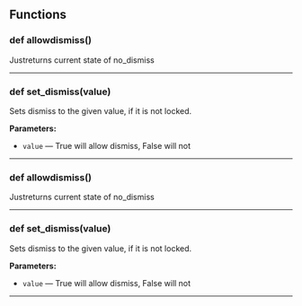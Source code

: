 ## Functions

### def allowdismiss()

Justreturns current state of no_dismiss

---

### def set_dismiss(value)

Sets dismiss to the given value, if it is not locked.

**Parameters:**
- `value` &mdash; True will allow dismiss, False will not


---

### def allowdismiss()

Justreturns current state of no_dismiss

---

### def set_dismiss(value)

Sets dismiss to the given value, if it is not locked.

**Parameters:**
- `value` &mdash; True will allow dismiss, False will not


---

